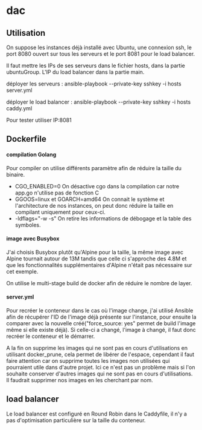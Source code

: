 # dac

## Utilisation

On suppose les instances déjà installé avec Ubuntu, une connexion ssh, le port 8080 ouvert sur tous les serveurs et le port 8081 pour le load balancer.

Il faut mettre les IPs de ses serveurs dans le fichier hosts, dans la partie ubuntuGroup. L'IP du load balancer dans la partie main.

déployer les serveurs : ansible-playbook --private-key sshkey -i hosts server.yml

déployer le load balancer : ansible-playbook --private-key sshkey -i hosts caddy.yml

Pour tester utiliser IP:8081

## Dockerfile

#### compilation Golang

Pour compiler on utilise différents paramètre afin de réduire la taille du binaire.
  - CGO_ENABLED=0 On désactive cgo dans la compilation car notre app.go n'utilise pas de fonction C
  - GGOOS=linux et GOARCH=amd64 On connait le système et l'architecture de nos instances, on peut donc réduire la taille en compilant uniquement pour ceux-ci.
  - -ldflags="-w -s" On retire les informations de débogage et la table des symboles.

#### image avec Busybox

J'ai choisis Busybox plutôt qu'Alpine pour la taille, la même image avec Alpine tournait autour de 13M tandis que celle ci s'approche des 4.8M et que les fonctionnalités supplémentaires d'Alpine n'était pas nécessaire sur cet exemple.

On utilise le multi-stage build de docker afin de réduire le nombre de layer.


#### server.yml

Pour recréer le conteneur dans le cas où l'image change, j'ai utilisé Ansible afin de récupérer l'ID de l'image déjà présente sur l'instance, pour ensuite la comparer avec la nouvelle créé("force_source: yes" permet de build l'image même si elle existe déjà). Si celle-ci a changé, l'image à changé, il faut donc recréer le conteneur et le démarrer.

A la fin on supprime les images qui ne sont pas en cours d'utilisations en utilisant docker_prune, cela permet de libérer de l'espace, cependant il faut faire attention car on supprime toutes les images non utilisées qui pourraient utile dans d'autre projet. Ici ce n'est pas un problème mais si l'on souhaite conserver d'autres images qui ne sont pas en cours d'utilisations. Il faudrait supprimer nos images en les cherchant par nom.

## load balancer

Le load balancer est configuré en Round Robin dans le Caddyfile, il n'y a pas d'optimisation particulière sur la taille du conteneur.
